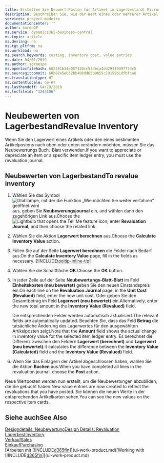 ```yaml
---
title: Erstellen Sie Neuwert-Posten für Artikel im Lagerbestand| Microsoft Docs
description: Beschreiben Sie, wie der Wert eines oder mehrerer Artikel im Lager abgeschrieben oder neu bewertet wird, indem Sie den aktuellen, berechneten Wert buchen.
services: project-madeira
documentationcenter: ''
author: SorenGP
ms.service: dynamics365-business-central
ms.topic: article
ms.devlang: na
ms.tgt_pltfrm: na
ms.workload: na
ms.search.keywords: costing, inventory cost, value entries
ms.date: 04/01/2019
ms.author: sgroespe
ms.openlocfilehash: 602381b34a057120cc53deca4dd293f939777dc5
ms.sourcegitcommit: 60b87e5eb32bb408dd65b9855c29159b1dfbfca8
ms.translationtype: HT
ms.contentlocale: de-AT
ms.lasthandoff: 04/29/2019
ms.locfileid: "1243106"
---
```

# <a name="revalue-inventory"></a><span data-ttu-id="08e00-103">Neubewerten von Lagerbestand</span><span class="sxs-lookup"><span data-stu-id="08e00-103">Revalue Inventory</span></span>
<span data-ttu-id="08e00-104">Wenn Sie den Lagerwert eines Artikels oder den eines bestimmten Artikelpostens nach oben oder unten verändern möchten, müssen Sie das Neubewertungs Buch.-Blatt verwenden.</span><span class="sxs-lookup"><span data-stu-id="08e00-104">If you want to appreciate or depreciate an item or a specific item ledger entry, you must use the revaluation journal.</span></span>

## <a name="to-revalue-inventory"></a><span data-ttu-id="08e00-105">Neubewerten von Lagerbestand</span><span class="sxs-lookup"><span data-stu-id="08e00-105">To revalue inventory</span></span>
1. <span data-ttu-id="08e00-106">Wählen Sie das Symbol ![Glühlampe, mit der die Funktion „Wie möchten Sie weiter verfahren“ geöffnet wird](media/ui-search/search_small.png "Wie möchten Sie weiter verfahren?") aus, geben Sie **Neubewerungsjournal** ein, und wählen dann den zugehörigen Link aus.</span><span class="sxs-lookup"><span data-stu-id="08e00-106">Choose the ![Lightbulb that opens the Tell Me feature](media/ui-search/search_small.png "Tell me what you want to do") icon, enter **Revaluation Journal**, and then choose the related link.</span></span>
2. <span data-ttu-id="08e00-107">Wählen Sie die Aktion **Lagerwert berechnen** aus.</span><span class="sxs-lookup"><span data-stu-id="08e00-107">Choose the **Calculate Inventory Value** action.</span></span>
3. <span data-ttu-id="08e00-108">Füllen Sie auf der Seite **Lagerwert berechnen** die Felder nach Bedarf aus.</span><span class="sxs-lookup"><span data-stu-id="08e00-108">On the **Calculate Inventory Value** page, fill in the fields as necessary.</span></span> [!INCLUDE[tooltip-inline-tip](includes/tooltip-inline-tip_md.md)]
4. <span data-ttu-id="08e00-109">Wählen Sie die Schaltfläche **OK**.</span><span class="sxs-lookup"><span data-stu-id="08e00-109">Choose the **OK** button.</span></span>
5. <span data-ttu-id="08e00-110">In jeder Zeile auf der Seite **Neubewertungs-Blatt-Blatt** im Feld **Einheitskosten (neu bewertet)** geben Sie den neuen Einstandspreis ein.</span><span class="sxs-lookup"><span data-stu-id="08e00-110">On each line on the **Revaluation Journal** page, in the **Unit Cost (Revalued)** field, enter the new unit cost.</span></span> <span data-ttu-id="08e00-111">Oder geben Sie den Gesamtbetrag im Feld **Lagerwert (neu bewertet)** ein.</span><span class="sxs-lookup"><span data-stu-id="08e00-111">Alternatively, enter the new total amount in the **Inventory Value (Revalued)** field.</span></span>

    <span data-ttu-id="08e00-112">Die entsprechenden Felder werden automatisch aktualisiert.</span><span class="sxs-lookup"><span data-stu-id="08e00-112">The relevant fields are automatically updated.</span></span> <span data-ttu-id="08e00-113">Beachten Sie, dass das Feld **Betrag** die tatsächliche Änderung des Lagerwertes für den ausgewählten Artikelposten zeigt.</span><span class="sxs-lookup"><span data-stu-id="08e00-113">Note that the **Amount** field shows the actual change in inventory value for the selected item ledger entry.</span></span> <span data-ttu-id="08e00-114">Es berechnet die Differenz zwischen den Feldern **Lagerwert (berechnet)** und **Lagerwert (neu bewertet)**.</span><span class="sxs-lookup"><span data-stu-id="08e00-114">It calculates the difference between the **Inventory Value (Calculated)** field and the **Inventory Value (Revalued)** field.</span></span>
6. <span data-ttu-id="08e00-115">Wenn Sie das Einlagern der Artikel abgeschlossen haben, wählen Sie die Aktion **Buchen** aus.</span><span class="sxs-lookup"><span data-stu-id="08e00-115">When you have completed all lines in the revaluation journal, choose the **Post** action.</span></span>

<span data-ttu-id="08e00-116">Neue Wertposten werden nun erstellt, um die Neubewertungen abzubilden, die Sie gebucht haben.</span><span class="sxs-lookup"><span data-stu-id="08e00-116">New value entries are now created to reflect the revaluations that you have posted.</span></span> <span data-ttu-id="08e00-117">Sie können die neuen Werte in der entsprechenden Artikelkarten sehen.</span><span class="sxs-lookup"><span data-stu-id="08e00-117">You can see the new values on the respective item cards.</span></span>

## <a name="see-also"></a><span data-ttu-id="08e00-118">Siehe auch</span><span class="sxs-lookup"><span data-stu-id="08e00-118">See Also</span></span>
[<span data-ttu-id="08e00-119">Designdetails: Neubewertung</span><span class="sxs-lookup"><span data-stu-id="08e00-119">Design Details: Revaluation</span></span>](design-details-revaluation.md)  
[<span data-ttu-id="08e00-120">Lagerbest</span><span class="sxs-lookup"><span data-stu-id="08e00-120">Inventory</span></span>](inventory-manage-inventory.md)  
[<span data-ttu-id="08e00-121">Verkauf</span><span class="sxs-lookup"><span data-stu-id="08e00-121">Sales</span></span>](sales-manage-sales.md)  
[<span data-ttu-id="08e00-122">Einkauf</span><span class="sxs-lookup"><span data-stu-id="08e00-122">Purchasing</span></span>](purchasing-manage-purchasing.md)  
<span data-ttu-id="08e00-123">[Arbeiten mit [!INCLUDE[d365fin](includes/d365fin_md.md)]](ui-work-product.md)</span><span class="sxs-lookup"><span data-stu-id="08e00-123">[Working with [!INCLUDE[d365fin](includes/d365fin_md.md)]](ui-work-product.md)</span></span>
